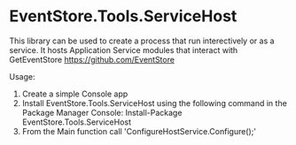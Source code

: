 # EventStore.Tools.ServiceHost
This library can be used to create a process that run interectively or as a service. It hosts Application Service modules that interact with GetEventStore https://github.com/EventStore  
  
Usage:  
1) Create a simple Console app  
2) Install EventStore.Tools.ServiceHost using the following command in the Package Manager Console: Install-Package EventStore.Tools.ServiceHost  
2) From the Main function call 'ConfigureHostService.Configure();' 
